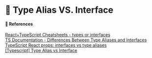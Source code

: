 # 🌟 Type Alias VS. Interface

#### 🔎 References

[React+TypeScript Cheatsheets - types or interfaces](https://github.com/typescript-cheatsheets/react#types-or-interfaces) <br/>
[TS Documentation - Differences Between Type Aliases and Interfaces](https://www.typescriptlang.org/docs/handbook/2/everyday-types.html#differences-between-type-aliases-and-interfaces) <br/>
[TypeScript React props: interfaces vs type aliases](https://www.benmvp.com/blog/typescript-react-props-interfaces-type-aliases/) <br/>
[[Typescript] Type Alias vs Interface](https://abangpa1ace.tistory.com/entry/Typescript-Type-Alias-vs-Interface#google_vignette)
